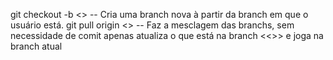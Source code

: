 git checkout -b <<nome da branc>>
-- Cria uma branch nova à partir da branch em que o usuário está.
git pull origin <<nome da branch>>
-- Faz a mesclagem das branchs, sem necessidade de comit apenas atualiza o que está na branch <<>> e joga na branch atual